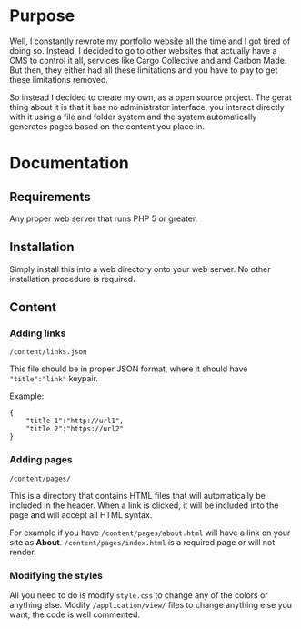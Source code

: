 Purpose
=======

Well, I constantly rewrote my portfolio website all the time and I got tired of doing so. Instead, I decided to go to other websites that actually have a CMS to control it all, services like Cargo Collective and and Carbon Made. But then, they either had all these limitations and you have to pay to get these limitations removed.

So instead I decided to create my own, as a open source project. The gerat thing about it is that it has no administrator interface, you interact directly with it using a file and folder system and the system automatically generates pages based on the content you place in.

Documentation
=============

Requirements
------------
Any proper web server that runs PHP 5 or greater.

Installation
------------
Simply install this into a web directory onto your web server. No other installation procedure is required.

Content
-------

### Adding links
`/content/links.json`

This file should be in proper JSON format, where it should have `"title":"link"` keypair.

Example:

	{
		"title 1":"http://url1",
		"title 2":"https://url2"
	}
	
### Adding pages
`/content/pages/`

This is a directory that contains HTML files that will automatically be included in the header. When a link is clicked, it will be included into the page and will accept all HTML syntax.

For example if you have `/content/pages/about.html` will have a link on your site as **About**. `/content/pages/index.html` is a required page or will not render.

### Modifying the styles

All you need to do is modify `style.css` to change any of the colors or anything else. Modify `/application/view/` files to change anything else you want, the code is well commented.